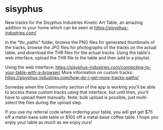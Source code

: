 # sisyphus
New tracks for the Sisyphus Industries Kinetic Art Table, an amazing addition to your home which can be seen at https://sisyphus-industries.com/

In the "thr_paths" folder, browse the PNG files for generated thumbnails of the tracks, browse the JPG files for photographs of the tracks on the actual table, and download the THR files for the actual tracks. Using the table's web interface, upload the THR file to the table and then add to a playlist.

Using the web interface: https://sisyphus-industries.com/connecting-to-your-table-with-a-browser/
More information on custom tracks: https://sisyphus-industries.com/how-do-i-get-more-tracks-paths/

Someday when the Community section of the app is working you'll be able to access these custom tracks using that interface, but until then, you'll have to upload them manually. Note: bulk upload is possible, just multi-select the files during the upload step.

If you use my referral code when ordering your table, you will get get $75 off a metal-base side table or $100 off a metal-base coffee table. I hope you enjoy your table as much as we enjoy ours!

